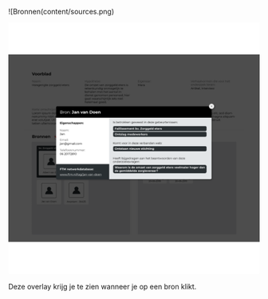 ![Bronnen(content/sources.png)


![Overlay bron](content/designs2.png)

Deze overlay krijg je te zien wanneer je op een bron klikt.